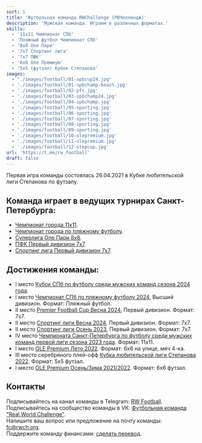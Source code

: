 ```yaml
---
sort: 1
title: 'Футбольная команда RWChallenge (РВЧеллендж)'
description: 'Мужская команда. Играем в различных форматах.'
skills:
  - '11x11 Чемпионат СПб'
  - 'Пляжный футбол Чемпионат СПб'
  - '8x8 Оле Пари'
  - '7x7 Спортинг лига'
  - '7x7 ПФК'
  - '6x6 Оле Премиум'
  - '5x5 (футзал) Кубок Степанова'
images:
  - "./images/football/01-spbcup24.jpg"
  - './images/football/01-spbchamp-beach.jpg'
  - './images/football/02-pfc.jpg'
  - './images/football/03-spbchamp24.jpg'
  - './images/football/04-spbchamp.jpg'
  - './images/football/05-sporting.jpg'
  - './images/football/06-sporting.jpg'
  - './images/football/07-sporting.jpg'
  - './images/football/08-sporting.jpg'
  - './images/football/09-sporting.jpg'
  - './images/football/10-olepremium.jpg'
  - './images/football/11-olepremium.jpg'
  - './images/football/12-stepcup.jpg'
url: 'https://t.me/rw_football'
draft: false
---
```


Первая игра команды состоялась 26.04.2021 в Кубке любительской лиги Степанова по футзалу.

## Команда играет в ведущих турнирах Санкт-Петербурга:

- <a href="/actions/2024/spbchamp">Чемпионат города 11х11</a>.
- <a href="/actions/2024/spbchamp-beach">Чемпионат города по пляжному футболу</a>.
- <a href="/actions/2024/ole-t1">Суперлига Оле Пари 8х8</a>.
- <a href="/actions/2024/pfc">ПФК Первый дивизион 7х7</a>.
- <a href="/actions/2024/sporting">Спортинг лига Первый дивизион 7х7</a>.

## Достижения команды:

- I место <a href="/actions/2024/spbcup">Кубок СПб по футболу среди мужских команд сезона 2024 года</a>.
- I место <a href="/actions/2024/spbchamp-beach">Чемпионат СПб по пляжному футболу 2024</a>, Высший дивизион. Формат: Пляжный футбол.
- II место <a href="/actions/2024/pfc">Premier Football Cup Весна 2024</a>, Первый дивизион. Формат: 7х7.
- II место <a href="/actions/2024/sporting">Спортинг лиги Весна 2024</a>, Первый дивизион. Формат: 7х7.
- II место <a href="/actions/2023/sporting">Спортинг лиги Осень 2023</a>, Первый дивизион. Формат: 7х7.
- IV место <a href="/actions/2023/spbchamp">Чемпионата Санкт-Петербурга по футболу среди мужских команд первой лиги сезона 2023 года</a>. Формат: 11х11.
- I место <a href="/actions/2022/ole-prem-street">OLE Premium Лето 2022</a>. Формат: 6х6 на улице, мяч 4-ка.
- III место cеребряного плей-офф <a href="/actions/2022/step-cup">Кубка любительской лиги Степанова 2022</a>. Формат: 5х5 футзал.
- I место <a href="/actions/2022/ole-prem-futsal">OLE Premium Осень/Зима 2021/2022</a>. Формат: 6х6 футзал.

## Контакты

Подписывайтесь на канал команды в Telegram: <a href="https://t.me/rw_football" target="_blank">RW Football</a>.<br />
Подписывайтесь на сообщество команды в VK: <a href="https://vk.com/rw_football" target="_blank">Футбольная команда "Real World Challenge"</a>.<br />
Напишите ваш вопрос или предложение на почту команды: [fc@rwch.org](mailto:fc@rwch.org).<br />
Поддержите команду финансами: <a href="/support/football">сделать перевод</a>.
